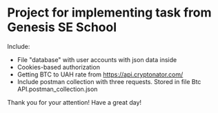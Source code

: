 Project for implementing task from Genesis SE School
====================================================

Include:
* File "database" with user accounts with json data 
inside
* Cookies-based authorization
* Getting BTC to UAH rate from https://api.cryptonator.com/
* Include postman collection with three requests. Stored in file Btc API.postman_collection.json

Thank you for your attention! Have a great day!
